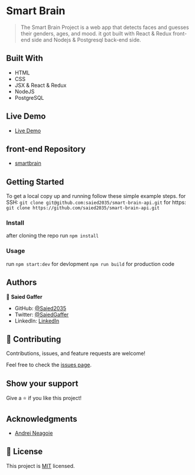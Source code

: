 # Smart Brain

> The Smart Brain Project is a web app that detects faces and guesses their genders, ages, and mood. it got built with React & Redux front-end side and Nodejs & Postgresql back-end side.

## Built With

- HTML
- CSS
- JSX & React & Redux
- NodeJS
- PostgreSQL

## Live Demo

- [Live Demo](https://saied2035.github.io/smartbrain/)

## front-end Repository

- [smartbrain](https://github.com/saied2035/smartbrain)

## Getting Started


To get a local copy up and running follow these simple example steps.
for SSH:
`git clone git@github.com:saied2035/smart-brain-api.git`
for https:
`git clone https://github.com/saied2035/smart-brain-api.git`
### Install
 
 after cloning the repo run 
 `npm install`

### Usage
  run 
 `npm start:dev` for devlopment
 `npm run build` for production code

## Authors

👤 **Saied Gaffer**

- GitHub: [@Saied2035](https://github.com/saied2035)
- Twitter: [@SaiedGaffer](https://twitter.com/SaiedGaffer)
- LinkedIn: [LinkedIn](https://www.linkedin.com/in/saiedgaffer/)

## 🤝 Contributing

Contributions, issues, and feature requests are welcome!

Feel free to check the [issues page](https://github.com/saied2035/smart-brain-api/issues).

## Show your support

Give a ⭐️ if you like this project!

## Acknowledgments

- [Andrei Neagoie](https://github.com/aneagoie)

## 📝 License

This project is [MIT](./MIT.md) licensed.
